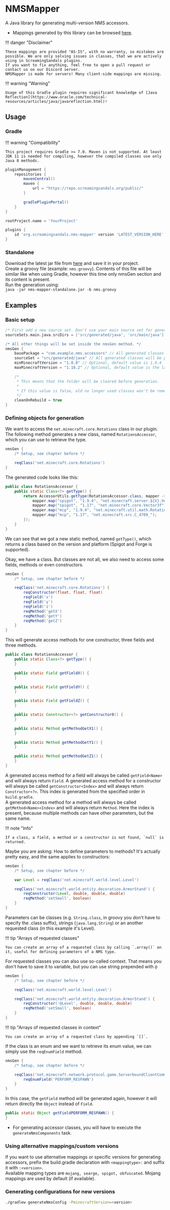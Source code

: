 # NMSMapper
A Java library for generating multi-version NMS accessors.

* Mappings generated by this library can be browsed [here](https://nms.screamingsandals.org/).

!!! danger "Disclaimer"

	These mappings are provided "AS-IS", with no warranty, so mistakes are possible. We are only solving issues in classes, that we are actively using in ScreamingSandals plugins.  
    If you want to fix anything, feel free to open a pull request or contact us on our Discord server.  
	NMSMapper is made for servers! Many client-side mappings are missing.

!!! warning "Warning"

    Usage of this Gradle plugin requires significant knowledge of [Java Reflection](https://www.oracle.com/technical-resources/articles/java/javareflection.html)!

## Usage

### Gradle

!!! warning "Compatibility"

	This project requires Gradle >= 7.0. Maven is not supported. At least JDK 11 is needed for compiling, however the compiled classes use only Java 8 methods.


```groovy title="settings.gradle"
pluginManagement {
    repositories {
        mavenCentral()
        maven {
            url = "https://repo.screamingsandals.org/public/"
        }

        gradlePluginPortal()
    }
}

rootProject.name = 'YourProject'
```

```groovy title="build.gradle"
plugins {
    id 'org.screamingsandals.nms-mapper' version 'LATEST_VERSION_HERE'
}
```

### Standalone

Download the latest jar file from [here](https://repo.screamingsandals.org/releases/org/screamingsandals/nms/nms-mapper-standalone/LATEST_VERSION_HERE/nms-mapper-standalone-LATEST_VERSION_HERE.jar) and save it in your project.  
Create a groovy file (example: `nms.groovy`). Contents of this file will be similar like when using Gradle, however this time only nmsGen section and its content is present.   
Run the generation using:  
`java -jar nms-mapper-standalone.jar -b nms.groovy`

## Examples
### Basic setup
```groovy
/* First add a new source set. Don't use your main source set for generated stuff. */
sourceSets.main.java.srcDirs = ['src/generated/java', 'src/main/java']

/* All other things will be set inside the nmsGen method. */
nmsGen {
    basePackage = "com.example.nms.accessors" // All generated classes will be in this package.
    sourceSet = "src/generated/java" // All generated classes will be part of this source set.
    minMinecraftVersion = "1.8.8" // Optional, default value is 1.9.4
    maxMinecraftVersion = "1.18.2" // Optional, default value is the last known version

    /*
     * This means that the folder will be cleared before generation. 
     *
     * If this value is false, old no longer used classes won't be removed.
     */
    cleanOnRebuild = true
}
```

### Defining objects for generation
We want to access the `net.minecraft.core.Rotations` class in our plugin. The following method generates a new class, named `RotationsAccessor`, which you can use to retrieve the type.
```groovy
nmsGen {
    /* Setup, see chapter before */

    reqClass('net.minecraft.core.Rotations')
}
```
The generated code looks like this:
```java
public class RotationsAccessor {
    public static Class<?> getType() {
        return AccessorUtils.getType(RotationsAccessor.class, mapper -> {
            mapper.map("spigot", "1.9.4", "net.minecraft.server.${V}.Vector3f");
            mapper.map("spigot", "1.17", "net.minecraft.core.Vector3f");
            mapper.map("mcp", "1.9.4", "net.minecraft.util.math.Rotations");
            mapper.map("mcp", "1.17", "net.minecraft.src.C_4709_");
        });
    }  
}
```
We can see that we got a new static method, named `getType()`, which returns a class based on the version and platform (Spigot and Forge is supported).

Okay, we have a class. But classes are not all, we also need to access some fields, methods or even constructors.
```groovy
nmsGen {
    /* Setup, see chapter before */

    reqClass('net.minecraft.core.Rotations') {
        reqConstructor(float, float, float)
        reqField('x')
        reqField('y')
        reqField('z')
        reqMethod('getX')
        reqMethod('getY')
        reqMethod('getZ')
    }
}
```

This will generate access methods for one constructor, three fields and three methods.
```java
public class RotationsAccessor {
    public static Class<?> getType() {
    }

    public static Field getFieldX() {
    }

    public static Field getFieldY() {
    }

    public static Field getFieldZ() {
    }

    public static Constructor<?> getConstructor0() {
    }

    public static Method getMethodGetX1() {
    }

    public static Method getMethodGetY1() {
    }

    public static Method getMethodGetZ1() {
    }
}
```
A generated access method for a field will always be called `getField<Name>` and will always return `Field`.
A generated access method for a constructor will always be called `getConstructor<Index>` and will always return `Constructor<?>`. This index is generated from the specified order in `build.gradle`.  
A generated access method for a method will always be called `getMethod<Name><Index>` and will always return `Method`. Here the index is present, because multiple methods can have other parameters, but the same name.

!!! note "Info"

    If a class, a field, a method or a constructor is not found, `null` is returned.

Maybe you are asking: How to define parameters to methods? It's actually pretty easy, and the same applies to constructors:
```groovy
nmsGen {
    /* Setup, see chapter before */

    var Level = reqClass('net.minecraft.world.level.Level')

    reqClass('net.minecraft.world.entity.decoration.ArmorStand') {
        reqConstructor(Level, double, double, double)
        reqMethod('setSmall', boolean)
    }
}
```
Parameters can be classes (e.g. `String.class`, in groovy you don't have to specify the .class suffix), strings (`java.lang.String`) or an another requested class (in this example it's Level).

!!! tip "Arrays of requested classes"

    You can create an array of a requested class by calling `.array()` on it, useful for defining parameters of a NMS type.

For requested classes you can also use so-called context. That means you don't have to save it to variable, but you can use string prepended with `@`
```groovy
nmsGen {
    /* Setup, see chapter before */

    reqClass('net.minecraft.world.level.Level')

    reqClass('net.minecraft.world.entity.decoration.ArmorStand') {
        reqConstructor('@Level', double, double, double)
        reqMethod('setSmall', boolean)
    }
}
```

!!! tip "Arrays of requested classes in context"

    You can create an array of a requested class by appending `[]`.


If the class is an enum and we want to retrieve its enum value, we can simply use the `reqEnumField` method.
```groovy
nmsGen {
    /* Setup, see chapter before */

    reqClass('net.minecraft.network.protocol.game.ServerboundClientCommandPacket$Action') {
        reqEnumField('PERFORM_RESPAWN')
    }
}
```
In this case, the `getField` method will be generated again, however it will return directly the `Object` instead of `Field`.
```java
public static Object getFieldPERFORM_RESPAWN() {
}
```

* For generating accessor classes, you will have to execute the `generateNmsComponents` task.

### Using alternative mappings/custom versions
If you want to use alternative mappings or specific versions for generating accessors, prefix the build.gradle declaration with `<mappingtype>:` and suffix it with `:<version>`.  
Available mapping types are `mojang, searge, spigot, obfuscated`. Mojang mappings are used by default (if available).

### Generating configurations for new versions
```bash
./gradlew generateNmsConfig -PminecraftVersion=<version>
```
